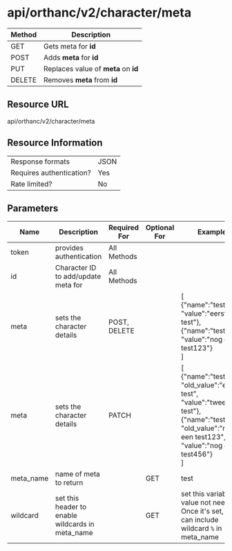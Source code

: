 # api/orthanc/v2/character/meta

| Method | Description                          |
| ------ | ------------------------------------ |
| GET    | Gets meta for **id**                 |
| POST   | Adds **meta** for **id**             |
| PUT    | Replaces value of **meta** on **id** |
| DELETE | Removes **meta** from **id**         |

## Resource URL
api/orthanc/v2/character/meta

## Resource Information
|                          |      |
| ------------------------ | ---- |
| Response formats         | JSON |
| Requires authentication? | Yes  |
| Rate limited?            | No   |

## Parameters
| Name      | Description                                      | Required For | Optional For | Example                                                                                             |
| --------- | ------------------------------------------------ | ------------ | ------------ | --------------------------------------------------------------------------------------------------- |
| token     | provides authentication                          | All Methods  |              |                                                                                                     |
| id        | Character ID to add/update meta for              | All Methods  |              |                                                                                                     |
| meta      | sets the character details                       | POST, DELETE |              | [</br>{"name":"test", "value":"eerste test"},</br>{"name":"test1", "value":"nog een test123"}</br>] |
| meta      | sets the character details                       | PATCH        |              | [</br>{"name":"test", "old_value":"eerste test", "value":"tweede test"},</br>{"name":"test1", "old_value":"nog een test123", "value":"nog een test456"}</br>] |
| meta_name | name of meta to return                           |              | GET          | test                                                                                                |
| wildcard  | set this header to enable wildcards in meta_name |              | GET          | set this variable. value not needed. Once it's set, you can include wildcard `%` in meta_name       |
